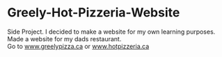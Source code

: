 Greely-Hot-Pizzeria-Website
===========================

Side Project. 
I decided to make a website for my own learning purposes. <br>
Made a website for my dads restaurant.<br>
Go to www.greelypizza.ca or www.hotpizzeria.ca<br>
